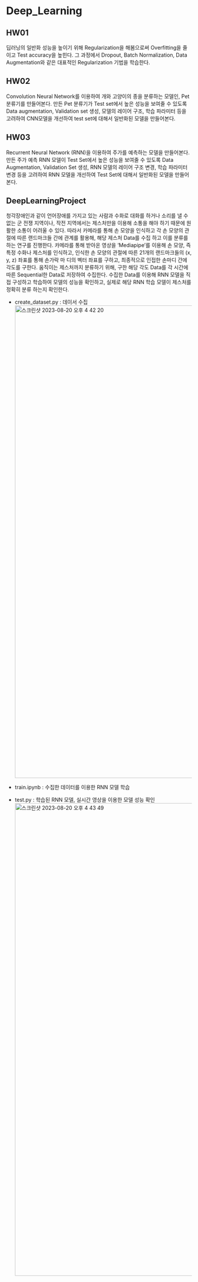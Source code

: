 # Deep_Learning

## HW01
딥러닝의 일반화 성능을 높이기 위해 Regularization을 해봄으로써 Overfitting을 줄이고 Test accuracy을 높힌다. 그 과정에서 Dropout, Batch Normalization, Data Augmentation와 같은 대표적인 Regularization 기법을 학습한다.

## HW02
Convolution Neural Network를 이용하여 개와 고양이의 종을 분류하는 모델인, Pet 분류기를 만들어본다. 만든 Pet 분류기가 Test set에서 높은 성능을 보여줄 수 있도록 Data augmentation, Validation set 생성, 모델의 레이어 구조, 학습 파라미터 등을 고려하여 CNN모델을 개선하여 test set에 대해서 일반화된 모델을 만들어본다.

## HW03
Recurrent Neural Network (RNN)을 이용하여 주가를 예측하는 모델을 만들어본다. 만든 주가 예측 RNN 모델이 Test Set에서 높은 성능을 보여줄 수 있도록 Data Augmentation, Validation Set 생성, RNN 모델의 레이어 구조 변경, 학습 파라미터 변경 등을 고려하여 RNN 모델을 개선하여 Test Set에 대해서 일반화된 모델을 만들어본다.

## DeepLearningProject
청각장애인과 같이 언어장애를 가지고 있는 사람과 수화로 대화를 하거나 소리를 낼 수 없는 군 전쟁 지역이나, 작전 지역에서는 제스처만을 이용해 소통을 해야 하기 때문에 원활한 소통이 어려울 수 있다. 따라서 카메라를 통해 손 모양을 인식하고 각 손 모양의 관절에 따른 랜드마크들 간에 관계를 활용해, 해당 제스처 Data를 수집 하고 이를 분류를 하는 연구를 진행한다. 카메라를 통해 받아온 영상을 ‘Mediapipe’를 이용해 손 모양, 즉 특정 수화나 제스처를 인식하고, 인식한 손 모양의 관절에 따른 21개의 랜드마크들의 (x, y, z) 좌표를 통해 손가락 마 디의 벡터 좌표를 구하고, 최종적으로 인접한 손마디 간에 각도를 구한다. 움직이는 제스처까지 분류하기 위해, 구한 해당 각도 Data를 각 시간에 따른 Sequential한 Data로 저장하여 수집한다. 수집한 Data를 이용해 RNN 모델을 직접 구성하고 학습하여 모델의 성능을 확인하고, 실제로 해당 RNN 학습 모델이 제스처를 정확히 분류 하는지 확인한다.

- create_dataset.py : 데이서 수집
  <img width="1280" alt="스크린샷 2023-08-20 오후 4 42 20" src="https://github.com/jjun-ho/Deep_Learning/assets/83213937/3785a892-32ae-4859-992d-d2e1c0044b18">
  
- train.ipynb :  수집한 데이터를 이용한 RNN 모델 학습

- test.py : 학습된 RNN 모델, 실시간 영상을 이용한 모델 성능 확인
  <img width="1280" alt="스크린샷 2023-08-20 오후 4 43 49" src="https://github.com/jjun-ho/Deep_Learning/assets/83213937/f0de01ce-1f4c-4736-8746-a2b0df1a9add">

